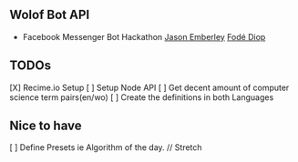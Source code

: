 ## Wolof Bot API

+ Facebook Messenger Bot Hackathon
[Jason Emberley]()
[Fodé Diop]()

## TODOs
[X] Recime.io  Setup
[ ] Setup Node API
[ ] Get decent amount of computer science term pairs(en/wo)
[ ] Create the definitions in both Languages

## Nice to have
[ ] Define Presets ie Algorithm of the day. // Stretch
